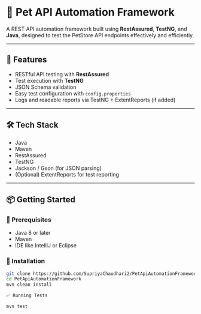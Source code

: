 # 🐾 Pet API Automation Framework

A REST API automation framework built using **RestAssured**, **TestNG**, and **Java**, designed to test the PetStore API endpoints effectively and efficiently.

---

## 🚀 Features

- RESTful API testing with **RestAssured**
- Test execution with **TestNG**
- JSON Schema validation
- Easy test configuration with `config.properties`
- Logs and readable reports via TestNG + ExtentReports (if added)

---

## 🛠️ Tech Stack

- Java
- Maven
- RestAssured
- TestNG
- Jackson / Gson (for JSON parsing)
- (Optional) ExtentReports for test reporting

---

## 📦 Getting Started

### 🔧 Prerequisites

- Java 8 or later
- Maven
- IDE like IntelliJ or Eclipse

### 🚚 Installation

```bash
git clone https://github.com/SupriyaChaudhari2/PetApiAutomationFramework.git
cd PetApiAutomationFramework
mvn clean install

✅ Running Tests

mvn test
